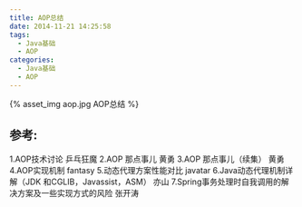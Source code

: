 ```yaml
---
title: AOP总结
date: 2014-11-21 14:25:58
tags:
  - Java基础
  - AOP
categories:
  - Java基础 
  - AOP    
---
```


{% asset_img  aop.jpg  AOP总结 %}

## 参考:

1.AOP技术讨论 乒乓狂魔
2.AOP 那点事儿 黄勇
3.AOP 那点事儿（续集） 黄勇
4.AOP实现机制 fantasy
5.动态代理方案性能对比 javatar
6.Java动态代理机制详解（JDK 和CGLIB，Javassist，ASM） 亦山
7.Spring事务处理时自我调用的解决方案及一些实现方式的风险 张开涛
